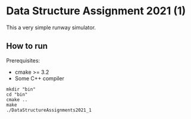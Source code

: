 # Data Structure Assignment 2021 (1)

This a very simple runway simulator.

## How to run

Prerequisites:
- cmake >= 3.2
- Some C++ compiler

```shell
mkdir "bin"
cd "bin"
cmake ..
make
./DataStructureAssignments2021_1
```